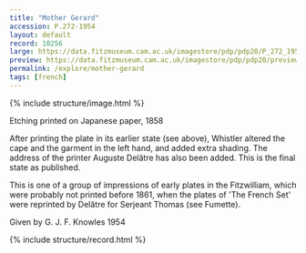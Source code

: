 ```yaml
---
title: "Mother Gerard"
accession: P.272-1954
layout: default
record: 10256
large: https://data.fitzmuseum.cam.ac.uk/imagestore/pdp/pdp20/P_272_1954.jpg
preview: https://data.fitzmuseum.cam.ac.uk/imagestore/pdp/pdp20/preview_P_272_1954.jpg
permalink: /explore/mother-gerard
tags: [french]
---
```

{% include structure/image.html %}

Etching printed on Japanese paper, 1858

After printing the plate in its earlier state (see above), Whistler altered the cape and the garment in the left hand, and added extra shading. The address of the printer Auguste Delâtre has also been added. This is the final state as published.

This is one of a group of impressions of early plates in the Fitzwilliam, which were probably not printed before 1861, when the plates of 'The French Set' were reprinted by Delâtre for Serjeant Thomas (see Fumette).

Given by G. J. F. Knowles 1954

{% include structure/record.html %}
